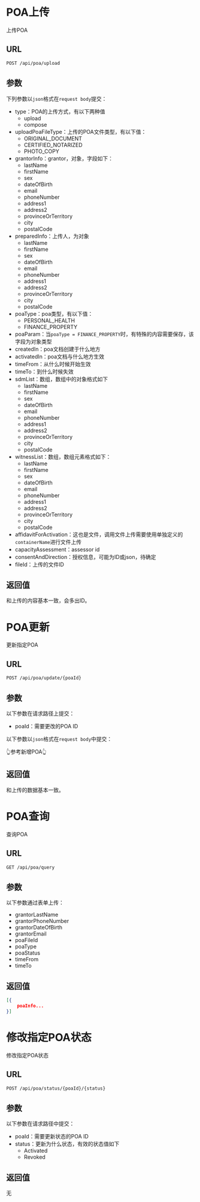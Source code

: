 # POA上传

上传POA

## URL

```http
POST /api/poa/upload
```

## 参数

下列参数以`json`格式在`request body`提交：

- type：POA的上传方式，有以下两种值
  - upload
  - compose
- uploadPoaFileType：上传的POA文件类型，有以下值：
  - ORIGINAL_DOCUMENT
  - CERTIFIED_NOTARIZED
  - PHOTO_COPY
- grantorInfo：grantor，对象，字段如下：
  - lastName
  - firstName
  - sex
  - dateOfBirth
  - email
  - phoneNumber
  - address1
  - address2
  - provinceOrTerritory
  - city
  - postalCode
- preparedInfo：上传人，为对象
  - lastName
  - firstName
  - sex
  - dateOfBirth
  - email
  - phoneNumber
  - address1
  - address2
  - provinceOrTerritory
  - city
  - postalCode
- poaType：poa类型，有以下值：
  - PERSONAL_HEALTH
  - FINANCE_PROPERTY
- poaParam：当`poaType = FINANCE_PROPERTY`时，有特殊的内容需要保存，该字段为对象类型
- createdIn：poa文档创建于什么地方
- activatedIn：poa文档与什么地方生效
- timeFrom：从什么时候开始生效
- timeTo：到什么时候失效
- sdmList：数组，数组中的对象格式如下
  - lastName
  - firstName
  - sex
  - dateOfBirth
  - email
  - phoneNumber
  - address1
  - address2
  - provinceOrTerritory
  - city
  - postalCode
- witnessList：数组，数组元素格式如下：
  - lastName
  - firstName
  - sex
  - dateOfBirth
  - email
  - phoneNumber
  - address1
  - address2
  - provinceOrTerritory
  - city
  - postalCode
- affidavitForActivation：这也是文件，调用文件上传需要使用单独定义的`containerName`进行文件上传
- capacityAssessment：assessor id
- consentAndDirection：授权信息，可能为ID或json，待确定
- fileId：上传的文件ID

## 返回值

和上传的内容基本一致，会多出ID。

# POA更新

更新指定POA

## URL

```http
POST /api/poa/update/{poaId}
```

## 参数

以下参数在请求路径上提交：

- poaId：需要更改的POA ID

以下参数以`json`格式在`request body`中提交：

👆参考新增POA👆

## 返回值

和上传的数据基本一致。

# POA查询

查询POA

## URL

```http
GET /api/poa/query
```

## 参数

以下参数通过表单上传：

- grantorLastName
- grantorPhoneNumber
- grantorDateOfBirth
- grantorEmail
- poaFileId
- poaType
- poaStatus
- timeFrom
- timeTo

## 返回值

```json
[{
    poaInfo...
}]
```

# 修改指定POA状态

修改指定POA状态

## URL

```http
POST /api/poa/status/{poaId}/{status}
```

## 参数

以下参数在请求路径中提交：

- poaId：需要更新状态的POA ID
- status：更新为什么状态，有效的状态值如下
  - Activated
  - Revoked

## 返回值

无

